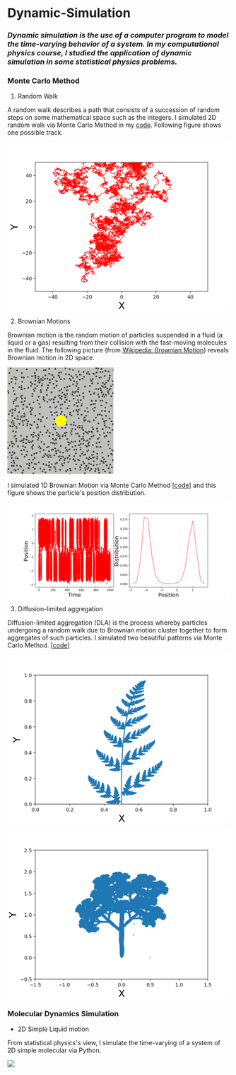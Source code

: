# Dynamic-Simulation
### _Dynamic simulation is the use of a computer program to model the time-varying behavior of a system. In my computational physics course, I studied the application of dynamic simulation in some statistical physics problems._

### Monte Carlo Method
1. Random Walk

A random walk describes a path that consists of a succession of random steps on some mathematical space such as the integers. I simulated 2D random walk via Monte Carlo Method in my [code](https://github.com/daojingzhai/Dynamic-Simulation/tree/master/Monte%20Carlo%20method/Random%20Walk%202D). Following figure shows one possible track.

![](https://raw.githubusercontent.com/daojingzhai/Dynamic-Simulation/master/Monte%20Carlo%20method/Random%20Walk%202D/Results/Random_Walk_2D.png)

2. Brownian Motions

Brownian motion is the random motion of particles suspended in a fluid (a liquid or a gas) resulting from their collision with the fast-moving molecules in the fluid. The following picture (from [Wikipedia: Brownian Motion](https://en.wikipedia.org/wiki/Brownian_motion)) reveals Brownian motion in 2D space.

![](https://github.com/daojingzhai/Dynamic-Simulation/blob/master/Monte%20Carlo%20method/Brownian%20Motions/Results/Brownian_motion_2D.gif?raw=true)

I simulated 1D Brownian Motion via Monte Carlo Method [[code](https://github.com/daojingzhai/Dynamic-Simulation/blob/master/Monte%20Carlo%20method/Brownian%20Motions/Brownian_Motions.py)] and this figure shows the particle's position distribution.

![](https://github.com/daojingzhai/Dynamic-Simulation/blob/master/Monte%20Carlo%20method/Brownian%20Motions/Results/Brownian_motion_1D_Results.png?raw=true)

3. Diffusion-limited aggregation

Diffusion-limited aggregation (DLA) is the process whereby particles undergoing a random walk due to Brownian motion cluster together to form aggregates of such particles. I simulated two beautiful patterns via Monte Carlo Method. [[code](https://github.com/daojingzhai/Dynamic-Simulation/tree/master/Monte%20Carlo%20method/DLA)]

![](https://github.com/daojingzhai/Dynamic-Simulation/blob/master/Monte%20Carlo%20method/DLA/Figure/Diffusion-limited_aggregation_2.png?raw=true)

![](https://github.com/daojingzhai/Dynamic-Simulation/blob/master/Monte%20Carlo%20method/DLA/Figure/Diffusion-limited_aggregation_1.png?raw=true)

### Molecular Dynamics Simulation
- 2D Simple Liquid motion

From statistical physics's view, I simulate the time-varying of a system of 2D simple molecular via Python.

![](https://github.com/daojingzhai/Dynamic-Simulation/blob/master/Molecular%20Dynamics%20Simulation/2D_Molecular_Simulation.gif?raw=true)

